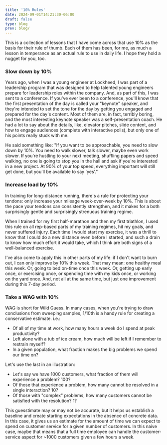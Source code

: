 ```yaml
---
title: '10% Rules'
date: 2024-09-01T14:21:30-06:00
draft: false
type: blog
prev: blog/
---
```


This is a collection of lessons that I have come across that use 10% as the basis for their rule of thumb. Each of them has been, for me, as much a lesson in temperance as an actual rule to use in  daily life. I hope they hold a nugget for you, too.

### Slow down by 10%

Years ago, when I was a young engineer at Lockheed, I was part of a leadership program that was designed to help talented young engineers prepare for leadership roles within the company. And, as part of this, I was sent to a conference. If you've ever been to a conference, you'll know that the first presentation of the day is called your "keynote" speaker, and they're intended to set the tone for the day by getting you engaged and prepared for the day's content. Most of them are, in fact, terribly boring, and the most interesting keynote speaker was a self-presentation coach. He had a lot to say about the details, like, elevator pitches, slide content, and how to engage audiences (complete with interactive polls), but only one of his points really stuck with me.

He said something like: "If you want to be approachable, you need to slow down by 10%. You need to walk slower, talk slower, maybe even work slower. If you're hustling to your next meeting, shuffling papers and speed walking, no one is going to stop you in the hall and ask if you're interested in a new project. At 90% of your top speed, everything important will still get done, but you'll be available to say 'yes'."

### Increase load by 10%

In training for long-distance running, there's a rule for protecting your tendons: only increase your mileage week-over-week by 10%. This is about the pace your tendons can consistently strengthen, and it makes for a both surprisingly gentle and surprisingly strenuous training regime.

When I trained for my first half-marathon and then my first triathlon, I used this rule on all rep-based parts of my training regimes, hit my goals, and never suffered injury. Each time I would start my exercise, it was a thrill to know that I could do a new distance even before I started, and such a drain to know how much effort it would take, which I think are both signs of a well-balanced exercise.

I've also come to apply this in other parts of my life: if I don't want to burn out, I can only improve by 10% this week. That may mean: one healthy meal this week. Or, going to bed on-time once this week. Or, getting up early once, or exercising once, or spending time with my kids once, or working on the yard once. And, not all at the same time, but just one improvement during this 7-day period.

### Take a WAG with 10%

WAG is short for Wild Guess. In many cases, when you're trying to draw conclusions from sweeping samples, 1/10th is a handy rule for creating a conservative estimate. i.e.:
- Of all of my time at work, how many hours a week do I spend at peak productivity?
- Left alone with a tub of ice cream, how much will be left if I remember to restrain myself?
- In a given population, what fraction makes the big problems we spend our time on?

Let's use the last in an illustration: 
- Let's say we have 1000 customers, what fraction of them will experience a problem? 100?
- Of those that experience a problem, how many cannot be resolved in a single interaction? 10?
- Of those with "complex" problems, how many customers cannot be satisfied with the resolution? 1?

This guesstimate may or may not be accurate, but it helps us establish a baseline and create starting expectations in the absence of concrete data. In this case, it gives us an estimate for the amount of time we can expect to spend on customer service for a given number of customers. In this naive case, maybe that means that a full time employee can handle the customer-service aspect for ~1000 customers given a few hours a week. 

